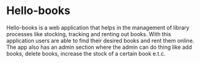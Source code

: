 # Hello-books

Hello-books is a web application that helps in the management of library processes 
like stocking, tracking and renting out books. With this application users are able
to find their desired books and rent them online. The app also has an admin section
where the admin can do thing like add books, delete books, increase the stock of a 
certain book e.t.c.